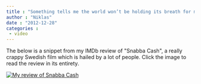 ```yaml
---
title : "Something tells me the world won’t be holding its breath for my review of ”<i>Snabba Cash 2</i>”"
author : "Niklas"
date : "2012-12-28"
categories : 
 - video
---
```


The below is a snippet from my IMDb review of "Snabba Cash", a really crappy Swedish film which is hailed by a lot of people. Click the image to read the review in its entirety.

[![My review of Snabba Cash](https://niklasblog.com/wp-content/2012-12-28-snabbacash.png)](http://www.imdb.com/title/tt1291652/reviews-2)
